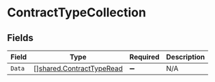 # ContractTypeCollection


## Fields

| Field                                                                | Type                                                                 | Required                                                             | Description                                                          |
| -------------------------------------------------------------------- | -------------------------------------------------------------------- | -------------------------------------------------------------------- | -------------------------------------------------------------------- |
| `Data`                                                               | [][shared.ContractTypeRead](../../models/shared/contracttyperead.md) | :heavy_minus_sign:                                                   | N/A                                                                  |